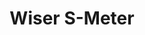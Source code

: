 ---
date_added: 2020-03-01
vendor: Schneider Electric
model: EER32000
zigbeemodel: EH-ZB-BMS
category: router
supports: routing, power monitoring
title: Wiser S-Meter
mlink: https://www.se.com/fr/fr/product/EER32000/wiser---concentrateur-de-6-tc/
link: https://www.amazon.fr/dp/B0158XINES
compatible: [z4d]
z4d: https://github.com/pipiche38/Domoticz-Zigate-Wiki/blob/master/en-eng/Wiser-Thermostat.md
---